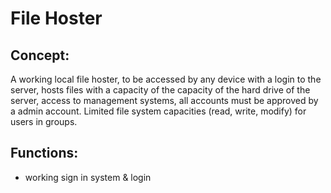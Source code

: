 # File Hoster

## Concept:
A working local file hoster, to be accessed by any device with a login to the server, hosts files with a capacity of the capacity of the hard drive of the server, access to management systems, all accounts must be approved by a admin account. Limited file system capacities (read, write, modify) for users in groups.

## Functions:
- working sign in system & login 
